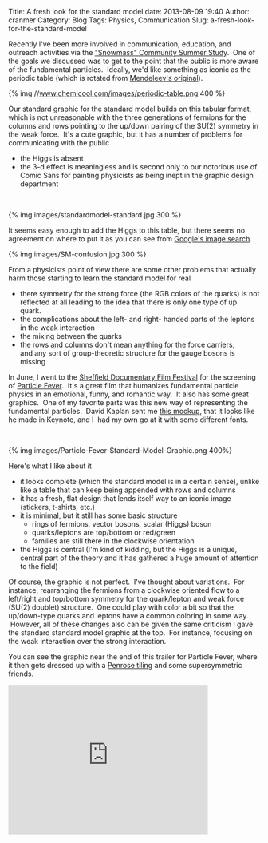 Title: A fresh look for the standard model
date: 2013-08-09 19:40
Author: cranmer
Category: Blog
Tags: Physics, Communication
Slug: a-fresh-look-for-the-standard-model

Recently I've been more involved in communication, education, and
outreach activities via the ["Snowmass" Community Summer Study][].  One
of the goals we discussed was to get to the point that the public is
more aware of the fundamental particles.  Ideally, we'd like something
as iconic as the periodic table (which is rotated from [Mendeleev's
original][]).

{% img //www.chemicool.com/images/periodic-table.png 400 %}
 

Our standard graphic for the standard model builds on this tabular
format, which is not unreasonable with the three generations of fermions
for the columns and rows pointing to the up/down pairing of the SU(2)
symmetry in the weak force.  It's a cute graphic, but it has a number of
problems for communicating with the public

-   the Higgs is absent
-   the 3-d effect is meaningless and is second only to our notorious
    use of Comic Sans for painting physicists as being inept in the
    graphic design department

 

{% img images/standardmodel-standard.jpg 300 %}
 

It seems easy enough to add the Higgs to this table, but there seems no
agreement on where to put it as you can see from [Google's image
search][].

{% img images/SM-confusion.jpg 300 %}

From a physicists point of view there are some other problems that
actually harm those starting to learn the standard model for real

-   there symmetry for the strong force (the RGB colors of the quarks)
    is not reflected at all leading to the idea that there is only one
    type of up quark.
-   the complications about the left- and right- handed parts of the
    leptons in the weak interaction
-   the mixing between the quarks
-   the rows and columns don't mean anything for the force carriers,
    and any sort of group-theoretic structure for the gauge bosons is
    missing

In June, I went to the [Sheffield Documentary Film Festival][] for the
screening of [Particle Fever][].  It's a great film that humanizes
fundamental particle physics in an emotional, funny, and romantic way.
 It also has some great graphics.  One of my favorite parts was this new
way of representing the fundamental particles.  David Kaplan sent me
[this mockup]({filename}images/Standard-Model.jpg), that it looks like he made in Keynote, and I  had my own go
at it with some different fonts.

 

{% img images/Particle-Fever-Standard-Model-Graphic.png 400%}
 

Here's what I like about it

-   it looks complete (which the standard model is in a certain sense),
    unlike like a table that can keep being appended with rows and
    columns
-   <span style="line-height: 13px;">it has a fresh, flat design that
    lends itself way to an iconic image (stickers, t-shirts,
    etc.)</span>
-   it is minimal, but it still has some basic structure
    -   rings of fermions, vector bosons, scalar (Higgs) boson
    -   quarks/leptons are top/bottom or red/green
    -   families are still there in the clockwise orientation
-   the Higgs is central (I'm kind of kidding, but the Higgs is a
    unique, central part of the theory and it has gathered a huge amount
    of attention to the field)

Of course, the graphic is not perfect.  I've thought about variations.
 For instance, rearranging the fermions from a clockwise oriented flow
to a left/right and top/bottom symmetry for the quark/lepton and weak
force (SU(2) doublet) structure.  One could play with color a bit so
that the up/down-type quarks and leptons have a common coloring in some
way.  However, all of these changes also can be given the same criticism
I gave the standard standard model graphic at the top.  For instance,
focusing on the weak interaction over the strong interaction.

You can see the graphic near the end of this trailer for Particle Fever,
where it then gets dressed up with a [Penrose tiling][] and some
supersymmetric friends.

<iframe src="http://player.vimeo.com/video/67912472" height="300" width="400" allowfullscreen frameborder="0"></iframe>

  ["Snowmass" Community Summer Study]: http://www.symmetrymagazine.org/article/august-2013/physicists-chart-path-forward
  [Mendeleev's original]: http://www.rsc.org/education/teachers/resources/periodictable/pre16/develop/mendeleev.htm
  [The periodic table]: http://www.chemicool.com/images/periodic-table.png
  [standardmodel standard]: http://theoryandpractice.org/wp-content/uploads/2013/08/standardmodel-standard-242x300.jpg
  [Google's image search]: http://images.google.com/search?tbm=isch&q=standard+model
  [Sheffield Documentary Film Festival]: http://sheffdocfest.com
  [Particle Fever]: http://www.particlefever.com/PF/
  [Penrose tiling]: http://en.wikipedia.org/wiki/Penrose_tiling

<!--
  [![SM-confusion][]]: http://theoryandpractice.org/wp-content/uploads/2013/08/SM-confusion.jpg
  []: http://theoryandpractice.org/wp-content/uploads/2013/08/Standard-Model-300x183.jpg
  [![][]]: http://theoryandpractice.org/wp-content/uploads/2013/08/Standard-Model.jpg
  [![Particle Fever Standard Model Graphic][]]: http://theoryandpractice.org/wp-    [![standardmodel standard][]]: http://theoryandpractice.org/wp-content/uploads/2013/08/standardmodel-standard.jpg
-->
